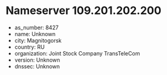 # Nameserver 109.201.202.200

* as_number: 8427
* name: Unknown
* city: Magnitogorsk
* country: RU
* organization: Joint Stock Company TransTeleCom
* version: Unknown
* dnssec: Unknown
